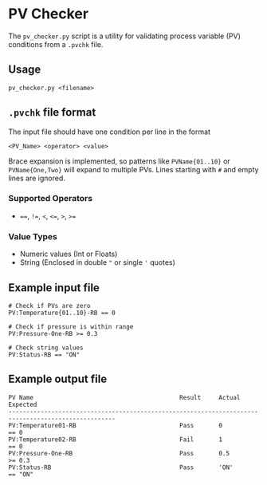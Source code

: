 # PV Checker

The `pv_checker.py` script is a utility for validating process variable (PV)
conditions from a `.pvchk` file.

## Usage
```
pv_checker.py <filename>
```


## `.pvchk` file format

The input file should have one condition per line in the format

```
<PV_Name> <operator> <value>
```

Brace expansion is implemented, so patterns like `PVName{01..10}` or
`PVName{One,Two}` will expand to multiple PVs.
Lines starting with `#` and empty lines are ignored.

### Supported Operators

 * `==`, `!=`, `<`, `<=`, `>`, `>=`

### Value Types

 * Numeric values (Int or Floats)
 * String (Enclosed in double `"` or single `'` quotes)

## Example input file

```
# Check if PVs are zero
PV:Temperature{01..10}-RB == 0

# Check if pressure is within range
PV:Pressure-One-RB >= 0.3

# Check string values
PV:Status-RB == "ON"

```

## Example output file


```
PV Name                                         Result     Actual               Expected
----------------------------------------------------------------------------------------------------
PV:Temperature01-RB                             Pass       0                   == 0
PV:Temperature02-RB                             Fail       1                   == 0
PV:Pressure-One-RB                              Pass       0.5                 >= 0.3
PV:Status-RB                                    Pass       'ON'                == "ON"
```
